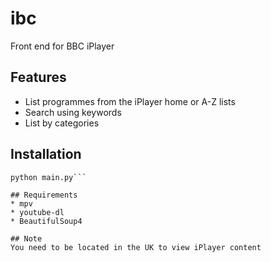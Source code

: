 # ibc
Front end for BBC iPlayer
## Features  
* List programmes from the iPlayer home or A-Z lists  
* Search using keywords  
* List by categories  

## Installation
```git clone https://github.com/jaxke/ibc  
python main.py```

## Requirements
* mpv  
* youtube-dl  
* BeautifulSoup4  

## Note
You need to be located in the UK to view iPlayer content
